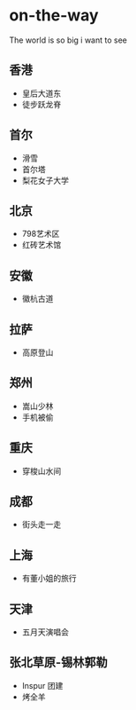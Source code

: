 # on-the-way
The world is so big i want to see

## 香港
  - 皇后大道东
  - 徒步跃龙脊
  
## 首尔
  - 滑雪
  - 首尔塔
  - 梨花女子大学
  
## 北京
  - 798艺术区
  - 红砖艺术馆
  
## 安徽
  - 徽杭古道

## 拉萨
  - 高原登山

## 郑州
  - 嵩山少林
  - 手机被偷

## 重庆
  - 穿梭山水间

## 成都
  - 街头走一走

## 上海
  - 有董小姐的旅行

## 天津
  - 五月天演唱会

## 张北草原-锡林郭勒
  - Inspur 团建
  - 烤全羊
